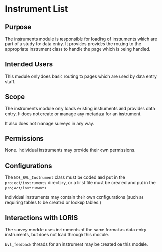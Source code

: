 # Instrument List

## Purpose

The instruments module is responsible for loading of instruments
which are part of a study for data entry. It provides provides the
routing to the appropriate instrument class to handle the page which
is being handled.

## Intended Users

This module only does basic routing to pages which are used by data
entry staff.

## Scope

The instruments module only loads existing instruments and provides
data entry. It does not create or manage any metadata for an
instrument.

It also does not manage surveys in any way.

## Permissions

None. Individual instruments may provide their own permissions.

## Configurations

The `NDB_BVL_Instrument` class must be coded and put in the
`project/instruments` directory, or a linst file must be created
and put in the `project/instruments`.

Individual instruments may contain their own configurations (such
as requiring tables to be created or lookup tables.)

## Interactions with LORIS

The survey module uses instruments of the same format as data entry
instruments, but does not load through this module.

`bvl_feedback` threads for an instrument may be created on this
module.
